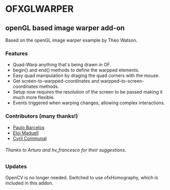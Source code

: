 # OFXGLWARPER
## openGL based image warper add-on
Based on the openGL image warper example by Theo Watson.

### Features
* Quad-Warp anything that's being drawn in OF.
* begin() and end() methods to define the warpped elements.
* Easy quad manipulation by draging the quad corners with the mouse.
* Get screen-to-warpped-coordinates and warpped-to-screen-coordinates methods.
* Setup now requires the resolution of the screen to be passed making it much more flexible.
* Events triggered when warping changes, allowing complex interactions.

### Contributors (many thanks!)
* [Paulo Barcelos](https://github.com/paulobarcelos)
* [Eloi Maduell](https://github.com/eloimaduell)
* [Cyril Communal](https://github.com/CyrCom)

###### Thanks to Arturo and hv_francesco for their suggestions.

### Updates
OpenCV is no longer needed. Switched to use ofxHomography, which is included in this addon.
